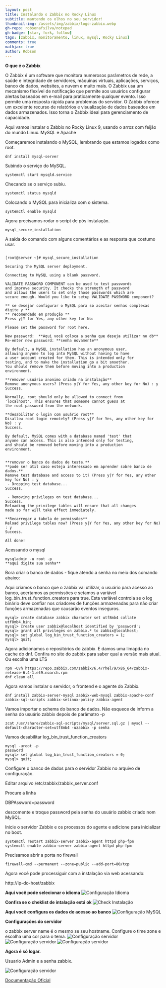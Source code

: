 ```yaml
---
layout: post
title: Instalando o Zabbix no Rocky Linux
subtitle: mantendo os olhos no seu servidor!
thumbnail-img: /assets/img/zabbix/logo-zabbix.webp
gh-repo: robsonafsilva/notepad
gh-badge: [star, fork, follow]
tags: [zabbix, monitoramento, linux, mysql, Rocky Linux]
comments: true
mathjax: true
author: Robson
---
```




**O que é o Zabbix**

O Zabbix é um software que monitora numerosos parâmetros de rede, a saúde e integridade de servidores, máquinas virtuais, aplicações, serviços, banco de dados, websites, a nuvem e muito mais. O Zabbix usa um mecanismo flexível de notificação que permite aos usuários configurar alertas baseados em e-mail para praticamente qualquer evento. Isso permite uma resposta rápida para problemas do servidor. O Zabbix oferece um excelente recurso de relatórios e visualização de dados baseados em dados armazenados. Isso torna o Zabbix ideal para gerenciamento de capacidade.


Aqui vamos instalar o Zabbix no Rocky Linux 9, usando o arroz com feijão do mundo Linux. MySQL e Apache

Começaremos instalando o MySQL, lembrando que estamos logados como root.

```dnf install mysql-server```

Subindo o serviço do MySQL.

```systemctl start mysqld.service```

Checando se o serviço subiu.

```systemctl status mysqld```

Colocando o MySQL para inicializa com o sistema.

```systemctl enable mysqld```

Agora precisamos rodar o script de pós instalação. 

```mysql_secure_installation```

A saída do comando com alguns comentários e as resposta que costumo usar.
~~~

[root@server ~]# mysql_secure_installation

Securing the MySQL server deployment.

Connecting to MySQL using a blank password.

VALIDATE PASSWORD COMPONENT can be used to test passwords
and improve security. It checks the strength of password
and allows the users to set only those passwords which are
secure enough. Would you like to setup VALIDATE PASSWORD component?

** se desejar configurar o MySQL para só aceitar senhas complexas digite y **
** recomendado em produção ** 
Press y|Y for Yes, any other key for No: 

Please set the password for root here.

New password:  **Aqui você coloca a senha que deseja utilizar no db**
Re-enter new password: **senha novamente**

By default, a MySQL installation has an anonymous user,
allowing anyone to log into MySQL without having to have
a user account created for them. This is intended only for
testing, and to make the installation go a bit smoother.
You should remove them before moving into a production
environment.

**remover usuário anonimo criado na instalação**
Remove anonymous users? (Press y|Y for Yes, any other key for No) : y 
Success.

Normally, root should only be allowed to connect from
'localhost'. This ensures that someone cannot guess at
the root password from the network.

**desabilitar o login com usuário root**
Disallow root login remotely? (Press y|Y for Yes, any other key for No) : y
Success.

By default, MySQL comes with a database named 'test' that
anyone can access. This is also intended only for testing,
and should be removed before moving into a production
environment.


**remover o banco de dados de teste.**
**pode ser útil caso esteja interessado em aprender sobre banco de dados.**
Remove test database and access to it? (Press y|Y for Yes, any other key for No) : y
 - Dropping test database...
Success.

 - Removing privileges on test database...
Success.
Reloading the privilege tables will ensure that all changes
made so far will take effect immediately.

**Recarregar a tabela de permissões** 
Reload privilege tables now? (Press y|Y for Yes, any other key for No) : y
Success.

All done!
~~~

Acessando o mysql
~~~
mysqladmin -u root -p
**aqui digite sua senha**
~~~


Bora criar o banco de dados - fique atendo a senha no meio dos comando abaixo:

Aqui criamos o banco que o zabbix vai utilizar, o usuário para acesso ao banco,
acertamos as permissões e setamos a variável log_bin_trust_function_creators para true.
Esta variável controla se o log binário deve confiar nos criadores de funções armazenadas 
para não criar funções armazenadas que causarão eventos inseguros.

~~~
mysql> create database zabbix character set utf8mb4 collate utf8mb4_bin;
mysql> create user zabbix@localhost identified by 'password'; 
mysql> grant all privileges on zabbix.* to zabbix@localhost;
mysql> set global log_bin_trust_function_creators = 1;
mysql> quit;
~~~

Agora adicionamos o repositórios do zabbix. E damos uma limapda no cache do dnf.
Confira no site do zabbix para saber qual a versão mais atual. Ou escolha uma LTS
~~~
rpm -Uvh https://repo.zabbix.com/zabbix/6.4/rhel/9/x86_64/zabbix-release-6.4-1.el9.noarch.rpm
dnf clean all
~~~

Agora vamos instalar o servidor, o frontend e o agente do Zabbix.
~~~
dnf install zabbix-server-mysql zabbix-web-mysql zabbix-apache-conf zabbix-sql-scripts zabbix-selinux-policy zabbix-agent
~~~

Vamos importar o schema do banco de dados.
Não esquece de inform a senha do usuário zabbix depois de parâmatro -p

~~~
zcat /usr/share/zabbix-sql-scripts/mysql/server.sql.gz | mysql --default-character-set=utf8mb4 -uzabbix -p senha
~~~

Vamos desabilitar log_bin_trust_function_creators
~~~
mysql -uroot -p
password
mysql> set global log_bin_trust_function_creators = 0;
mysql> quit;
~~~

Configure o banco de dados para o servidor Zabbix no arquivo de configuração.

Editar arquivo /etc/zabbix/zabbix_server.conf

Procure a linha

DBPAssword=password

descomente e troque password pela senha do usuário zabbix criado nom MySQL.

Inicie o servidor Zabbix e os processos do agente e adicione para inicializar no boot.
~~~
systemctl restart zabbix-server zabbix-agent httpd php-fpm
systemctl enable zabbix-server zabbix-agent httpd php-fpm
~~~

Precisamos abrir a porta no firewall
~~~
firewall-cmd --permanent --zone=public --add-port=80/tcp
~~~

Agora você pode processiguir com  a instalação via web acessando:

http://ip-do-host/zabbix

**Aqui você pode selecionar o idioma**
![Configuração Idioma](/assets/img/zabbix/install_1.png)

**Confira se o cheklist de intalação está ok**
![Check Instalação](/assets/img/zabbix/install_2.png)

**Aqui você configura os dados de acesso ao banco**
![Configuração MySQL](/assets/img/zabbix/zabbix_install_3a.png)

**Configurações do servidor**

o zabbix server name é o mesmo se seu hostname.
Configure o time zone e escolha uma cor para o tema.
![Configuração servidor](/assets/img/zabbix/install_4.png)
![Configuração servidor](/assets/img/zabbix/install_5.png)
![Configuração servidor](/assets/img/zabbix/install_7.png)

**Agora é só logar.**

Usuario Admin e a senha zabbix.

![Configuração servidor](/assets/img/zabbix/login.png)

[Documentação Oficial](https://www.zabbix.com/documentation/6.4/en/manual/introduction)

